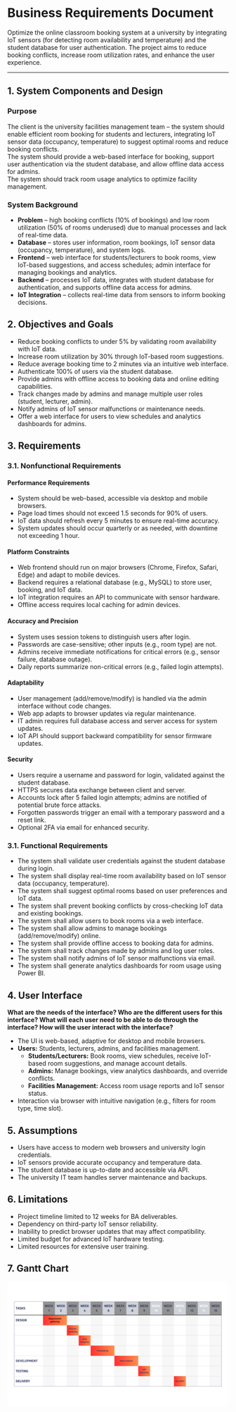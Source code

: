 # Business Requirements Document  
Optimize the online classroom booking system at a university by integrating IoT sensors (for detecting room availability and temperature) and the student database for user authentication. The project aims to reduce booking conflicts, increase room utilization rates, and enhance the user experience.


---

## 1. System Components and Design
### Purpose  

The client is the university facilities management team – the system should enable efficient room booking for students and lecturers, integrating IoT sensor data (occupancy, temperature) to suggest optimal rooms and reduce booking conflicts.  
The system should provide a web-based interface for booking, support user authentication via the student database, and allow offline data access for admins.  
The system should track room usage analytics to optimize facility management.  

### System Background  

- **Problem** – high booking conflicts (10% of bookings) and low room utilization (50% of rooms underused) due to manual processes and lack of real-time data.  
- **Database** – stores user information, room bookings, IoT sensor data (occupancy, temperature), and system logs.  
- **Frontend** – web interface for students/lecturers to book rooms, view IoT-based suggestions, and access schedules; admin interface for managing bookings and analytics.  
- **Backend** – processes IoT data, integrates with student database for authentication, and supports offline data access for admins.  
- **IoT Integration** – collects real-time data from sensors to inform booking decisions.  


## 2. Objectives and Goals  

- Reduce booking conflicts to under 5% by validating room availability with IoT data.  
- Increase room utilization by 30% through IoT-based room suggestions.  
- Reduce average booking time to 2 minutes via an intuitive web interface.  
- Authenticate 100% of users via the student database.  
- Provide admins with offline access to booking data and online editing capabilities.  
- Track changes made by admins and manage multiple user roles (student, lecturer, admin).  
- Notify admins of IoT sensor malfunctions or maintenance needs.  
- Offer a web interface for users to view schedules and analytics dashboards for admins.  


## 3. Requirements  

### 3.1. Nonfunctional Requirements  

#### Performance Requirements  

- System should be web-based, accessible via desktop and mobile browsers.  
- Page load times should not exceed 1.5 seconds for 90% of users.  
- IoT data should refresh every 5 minutes to ensure real-time accuracy.  
- System updates should occur quarterly or as needed, with downtime not exceeding 1 hour.  

#### Platform Constraints  

- Web frontend should run on major browsers (Chrome, Firefox, Safari, Edge) and adapt to mobile devices.  
- Backend requires a relational database (e.g., MySQL) to store user, booking, and IoT data.  
- IoT integration requires an API to communicate with sensor hardware.  
- Offline access requires local caching for admin devices.  

#### Accuracy and Precision  

- System uses session tokens to distinguish users after login.  
- Passwords are case-sensitive; other inputs (e.g., room type) are not.  
- Admins receive immediate notifications for critical errors (e.g., sensor failure, database outage).  
- Daily reports summarize non-critical errors (e.g., failed login attempts).  

#### Adaptability   

- User management (add/remove/modify) is handled via the admin interface without code changes.  
- Web app adapts to browser updates via regular maintenance.  
- IT admin requires full database access and server access for system updates.  
- IoT API should support backward compatibility for sensor firmware updates.  

#### Security  

- Users require a username and password for login, validated against the student database.  
- HTTPS secures data exchange between client and server.  
- Accounts lock after 5 failed login attempts; admins are notified of potential brute force attacks.  
- Forgotten passwords trigger an email with a temporary password and a reset link.  
- Optional 2FA via email for enhanced security.  


### 3.1. Functional Requirements  

- The system shall validate user credentials against the student database during login.  
- The system shall display real-time room availability based on IoT sensor data (occupancy, temperature).  
- The system shall suggest optimal rooms based on user preferences and IoT data.  
- The system shall prevent booking conflicts by cross-checking IoT data and existing bookings.  
- The system shall allow users to book rooms via a web interface.  
- The system shall allow admins to manage bookings (add/remove/modify) online.  
- The system shall provide offline access to booking data for admins.  
- The system shall track changes made by admins and log user roles.  
- The system shall notify admins of IoT sensor malfunctions via email.  
- The system shall generate analytics dashboards for room usage using Power BI.  


## 4. User Interface  

**What are the needs of the interface? Who are the different users for this interface? What will each user need to be able to do through the interface? How will the user interact with the interface?**  

- The UI is web-based, adaptive for desktop and mobile browsers.  
- **Users:** Students, lecturers, admins, and facilities management.  
  - **Students/Lecturers:** Book rooms, view schedules, receive IoT-based room suggestions, and manage account details.  
  - **Admins:** Manage bookings, view analytics dashboards, and override conflicts.  
  - **Facilities Management:** Access room usage reports and IoT sensor status.  
- Interaction via browser with intuitive navigation (e.g., filters for room type, time slot).  


## 5. Assumptions  


- Users have access to modern web browsers and university login credentials.  
- IoT sensors provide accurate occupancy and temperature data.  
- The student database is up-to-date and accessible via API.  
- The university IT team handles server maintenance and backups.  


## 6. Limitations  

- Project timeline limited to 12 weeks for BA deliverables.  
- Dependency on third-party IoT sensor reliability.  
- Inability to predict browser updates that may affect compatibility.  
- Limited budget for advanced IoT hardware testing.  
- Limited resources for extensive user training.  


## 7. Gantt Chart  
![](requirements/figures/Ganttchart.png)
